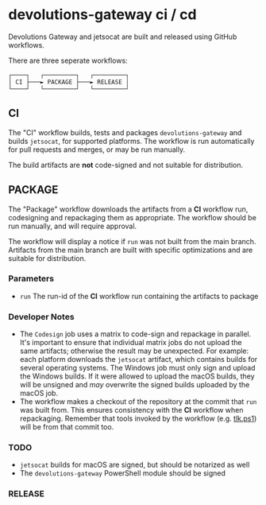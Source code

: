 # devolutions-gateway ci / cd

Devolutions Gateway and jetsocat are built and released using GitHub workflows.

There are three seperate workflows:

```
┌────┐   ┌─────────┐   ┌─────────┐
│ CI ├───► PACKAGE ├───► RELEASE │
└────┘   └─────────┘   └─────────┘
```

## CI

The "CI" workflow builds, tests and packages `devolutions-gateway` and builds `jetsocat`, for supported platforms. The workflow is run automatically for pull requests and merges, or may be run manually.

The build artifacts are **not** code-signed and not suitable for distribution.

## PACKAGE

The "Package" workflow downloads the artifacts from a **CI** workflow run, codesigning and repackaging them as appropriate. The workflow should be run manually, and will require approval.

The workflow will display a notice if `run` was not built from the main branch. Artifacts from the main branch are built with specific optimizations and are suitable for distribution.

### Parameters

- `run` The run-id of the **CI** workflow run containing the artifacts to package

### Developer Notes

- The `Codesign` job uses a matrix to code-sign and repackage in parallel. It's important to ensure that individual matrix jobs do not upload the same artifacts; otherwise the result may be unexpected. For example: each platform downloads the `jetsocat` artifact, which contains builds for several operating systems. The Windows job must only sign and upload the Windows builds. If it were allowed to upload the macOS builds, they will be unsigned and *may* overwrite the signed builds uploaded by the macOS job.
- The workflow makes a checkout of the repository at the commit that `run` was built from. This ensures consistency with the **CI** workflow when repackaging. Remember that tools invoked by the workflow (e.g. [tlk.ps1](../../ci/tlk.ps1)) will be from that commit too.

### TODO

- `jetsocat` builds for macOS are signed, but should be notarized as well 
- The `devolutions-gateway` PowerShell module should be signed

### RELEASE
